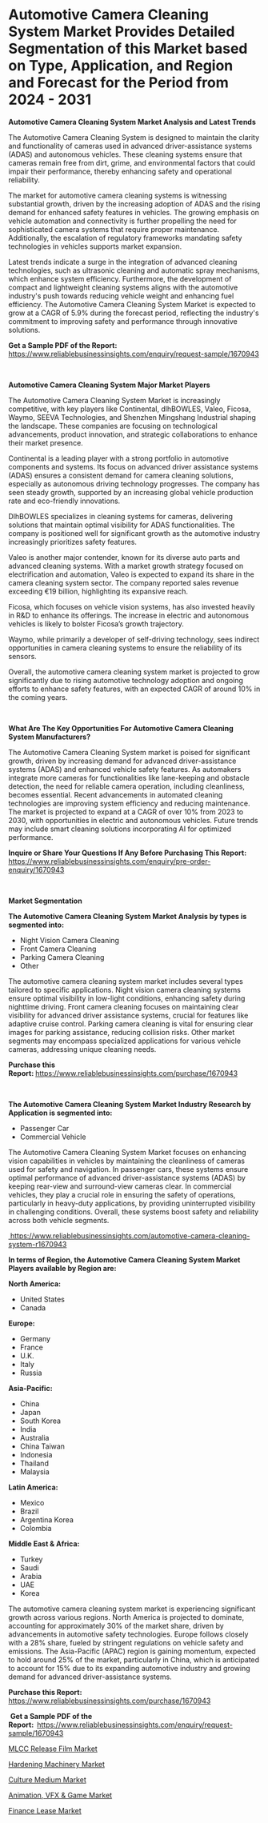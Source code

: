 <p><h1>Automotive Camera Cleaning System Market Provides Detailed Segmentation of this Market based on Type, Application, and Region and Forecast for the Period from 2024 - 2031</h1></p><p><strong>Automotive Camera Cleaning System Market Analysis and Latest Trends</strong></p>
<p><p>The Automotive Camera Cleaning System is designed to maintain the clarity and functionality of cameras used in advanced driver-assistance systems (ADAS) and autonomous vehicles. These cleaning systems ensure that cameras remain free from dirt, grime, and environmental factors that could impair their performance, thereby enhancing safety and operational reliability.</p><p>The market for automotive camera cleaning systems is witnessing substantial growth, driven by the increasing adoption of ADAS and the rising demand for enhanced safety features in vehicles. The growing emphasis on vehicle automation and connectivity is further propelling the need for sophisticated camera systems that require proper maintenance. Additionally, the escalation of regulatory frameworks mandating safety technologies in vehicles supports market expansion.</p><p>Latest trends indicate a surge in the integration of advanced cleaning technologies, such as ultrasonic cleaning and automatic spray mechanisms, which enhance system efficiency. Furthermore, the development of compact and lightweight cleaning systems aligns with the automotive industry's push towards reducing vehicle weight and enhancing fuel efficiency. The Automotive Camera Cleaning System Market is expected to grow at a CAGR of 5.9% during the forecast period, reflecting the industry's commitment to improving safety and performance through innovative solutions.</p></p>
<p><strong>Get a Sample PDF of the Report:&nbsp;</strong> <a href="https://www.reliablebusinessinsights.com/enquiry/request-sample/1670943?utm_campaign=1727&utm_medium=2&utm_source=Github&utm_content=ia&utm_term=02112024&utm_id=automotive-camera-cleaning-system">https://www.reliablebusinessinsights.com/enquiry/request-sample/1670943</a></p>
<p>&nbsp;</p>
<p><strong>Automotive Camera Cleaning System Major Market Players</strong></p>
<p><p>The Automotive Camera Cleaning System Market is increasingly competitive, with key players like Continental, dlhBOWLES, Valeo, Ficosa, Waymo, SEEVA Technologies, and Shenzhen Mingshang Industrial shaping the landscape. These companies are focusing on technological advancements, product innovation, and strategic collaborations to enhance their market presence.</p><p>Continental is a leading player with a strong portfolio in automotive components and systems. Its focus on advanced driver assistance systems (ADAS) ensures a consistent demand for camera cleaning solutions, especially as autonomous driving technology progresses. The company has seen steady growth, supported by an increasing global vehicle production rate and eco-friendly innovations.</p><p>DlhBOWLES specializes in cleaning systems for cameras, delivering solutions that maintain optimal visibility for ADAS functionalities. The company is positioned well for significant growth as the automotive industry increasingly prioritizes safety features.</p><p>Valeo is another major contender, known for its diverse auto parts and advanced cleaning systems. With a market growth strategy focused on electrification and automation, Valeo is expected to expand its share in the camera cleaning system sector. The company reported sales revenue exceeding €19 billion, highlighting its expansive reach.</p><p>Ficosa, which focuses on vehicle vision systems, has also invested heavily in R&D to enhance its offerings. The increase in electric and autonomous vehicles is likely to bolster Ficosa’s growth trajectory. </p><p>Waymo, while primarily a developer of self-driving technology, sees indirect opportunities in camera cleaning systems to ensure the reliability of its sensors.</p><p>Overall, the automotive camera cleaning system market is projected to grow significantly due to rising automotive technology adoption and ongoing efforts to enhance safety features, with an expected CAGR of around 10% in the coming years.</p></p>
<p>&nbsp;</p>
<p><strong>What Are The Key Opportunities For Automotive Camera Cleaning System Manufacturers?</strong></p>
<p><p>The Automotive Camera Cleaning System market is poised for significant growth, driven by increasing demand for advanced driver-assistance systems (ADAS) and enhanced vehicle safety features. As automakers integrate more cameras for functionalities like lane-keeping and obstacle detection, the need for reliable camera operation, including cleanliness, becomes essential. Recent advancements in automated cleaning technologies are improving system efficiency and reducing maintenance. The market is projected to expand at a CAGR of over 10% from 2023 to 2030, with opportunities in electric and autonomous vehicles. Future trends may include smart cleaning solutions incorporating AI for optimized performance.</p></p>
<p><strong>Inquire or Share Your Questions If Any Before Purchasing This Report:</strong> <a href="https://www.reliablebusinessinsights.com/enquiry/pre-order-enquiry/1670943?utm_campaign=1727&utm_medium=2&utm_source=Github&utm_content=ia&utm_term=02112024&utm_id=automotive-camera-cleaning-system">https://www.reliablebusinessinsights.com/enquiry/pre-order-enquiry/1670943</a></p>
<p>&nbsp;</p>
<p><strong>Market Segmentation</strong></p>
<p><strong>The Automotive Camera Cleaning System Market Analysis by types is segmented into:</strong></p>
<p><ul><li>Night Vision Camera Cleaning</li><li>Front Camera Cleaning</li><li>Parking Camera Cleaning</li><li>Other</li></ul></p>
<p><p>The automotive camera cleaning system market includes several types tailored to specific applications. Night vision camera cleaning systems ensure optimal visibility in low-light conditions, enhancing safety during nighttime driving. Front camera cleaning focuses on maintaining clear visibility for advanced driver assistance systems, crucial for features like adaptive cruise control. Parking camera cleaning is vital for ensuring clear images for parking assistance, reducing collision risks. Other market segments may encompass specialized applications for various vehicle cameras, addressing unique cleaning needs.</p></p>
<p><strong>Purchase this Report:&nbsp;</strong><a href="https://www.reliablebusinessinsights.com/purchase/1670943?utm_campaign=1727&utm_medium=2&utm_source=Github&utm_content=ia&utm_term=02112024&utm_id=automotive-camera-cleaning-system">https://www.reliablebusinessinsights.com/purchase/1670943</a></p>
<p>&nbsp;</p>
<p><strong>The Automotive Camera Cleaning System Market Industry Research by Application is segmented into:</strong></p>
<p><ul><li>Passenger Car</li><li>Commercial Vehicle</li></ul></p>
<p><p>The Automotive Camera Cleaning System Market focuses on enhancing vision capabilities in vehicles by maintaining the cleanliness of cameras used for safety and navigation. In passenger cars, these systems ensure optimal performance of advanced driver-assistance systems (ADAS) by keeping rear-view and surround-view cameras clear. In commercial vehicles, they play a crucial role in ensuring the safety of operations, particularly in heavy-duty applications, by providing uninterrupted visibility in challenging conditions. Overall, these systems boost safety and reliability across both vehicle segments.</p></p>
<p><a href="https://www.reliablebusinessinsights.com/automotive-camera-cleaning-system-r1670943?utm_campaign=1727&utm_medium=2&utm_source=Github&utm_content=ia&utm_term=02112024&utm_id=automotive-camera-cleaning-system">&nbsp;https://www.reliablebusinessinsights.com/automotive-camera-cleaning-system-r1670943</a></p>
<p><strong>In terms of Region, the Automotive Camera Cleaning System Market Players available by Region are:</strong></p>
<p>
    <p> <strong> North America: </strong>
        <ul>
            <li>United States</li>
            <li>Canada</li>
        </ul>
        </p> 
    <p> <strong> Europe: </strong>
        <ul>
            <li>Germany</li>
            <li>France</li>
            <li>U.K.</li>
            <li>Italy</li>
            <li>Russia</li>
        </ul>
        </p> 
    <p> <strong> Asia-Pacific: </strong>
        <ul>
            <li>China</li>
            <li>Japan</li>
            <li>South Korea</li>
            <li>India</li>
            <li>Australia</li>
            <li>China Taiwan</li>
            <li>Indonesia</li>
            <li>Thailand</li>
            <li>Malaysia</li>
        </ul>
        </p> 
    <p> <strong> Latin America: </strong>
        <ul>
            <li>Mexico</li>
            <li>Brazil</li>
            <li>Argentina Korea</li>
            <li>Colombia</li>
        </ul>
        </p> 
    <p> <strong> Middle East & Africa: </strong>
        <ul>
            <li>Turkey</li>
            <li>Saudi</li>
            <li>Arabia</li>
            <li>UAE</li>
            <li>Korea</li>
        </ul>
    </p>
    </p>
<p><p>The automotive camera cleaning system market is experiencing significant growth across various regions. North America is projected to dominate, accounting for approximately 30% of the market share, driven by advancements in automotive safety technologies. Europe follows closely with a 28% share, fueled by stringent regulations on vehicle safety and emissions. The Asia-Pacific (APAC) region is gaining momentum, expected to hold around 25% of the market, particularly in China, which is anticipated to account for 15% due to its expanding automotive industry and growing demand for advanced driver-assistance systems.</p></p>
<p><strong>Purchase this Report: </strong><a href="https://www.reliablebusinessinsights.com/purchase/1670943?utm_campaign=1727&utm_medium=2&utm_source=Github&utm_content=ia&utm_term=02112024&utm_id=automotive-camera-cleaning-system">https://www.reliablebusinessinsights.com/purchase/1670943</a></p>
<p>&nbsp;<strong>Get a Sample PDF of the Report:&nbsp;&nbsp;</strong><a href="https://www.reliablebusinessinsights.com/enquiry/request-sample/1670943?utm_campaign=1727&utm_medium=2&utm_source=Github&utm_content=ia&utm_term=02112024&utm_id=automotive-camera-cleaning-system">https://www.reliablebusinessinsights.com/enquiry/request-sample/1670943</a></p>
<p><strong></strong></p>
<p><p><a href="https://www.linkedin.com/pulse/mlcc-release-film-market-size-growth-industry-analysis-segmentation-qzftf?utm_campaign=1727&utm_medium=2&utm_source=Github&utm_content=ia&utm_term=02112024&utm_id=automotive-camera-cleaning-system">MLCC Release Film Market</a></p><p><a href="https://www.linkedin.com/pulse/hardening-machinery-market-penetration-strategies-untapped-i3bjf?utm_campaign=1727&utm_medium=2&utm_source=Github&utm_content=ia&utm_term=02112024&utm_id=automotive-camera-cleaning-system">Hardening Machinery Market</a></p><p><a href="https://www.linkedin.com/pulse/strategic-roadmap-success-global-culture-medium-market-analysis-hpayf?utm_campaign=1727&utm_medium=2&utm_source=Github&utm_content=ia&utm_term=02112024&utm_id=automotive-camera-cleaning-system">Culture Medium Market</a></p><p><a href="https://www.linkedin.com/pulse/animation-vfx-game-market-segmentation-in-depth-analysis-animefilmvideo-ncz7f?utm_campaign=1727&utm_medium=2&utm_source=Github&utm_content=ia&utm_term=02112024&utm_id=automotive-camera-cleaning-system">Animation, VFX & Game Market</a></p><p><a href="https://www.linkedin.com/pulse/market-leaders-laggards-global-finance-lease-trends-forecast-a1c7e?utm_campaign=1727&utm_medium=2&utm_source=Github&utm_content=ia&utm_term=02112024&utm_id=automotive-camera-cleaning-system">Finance Lease Market</a></p></p>